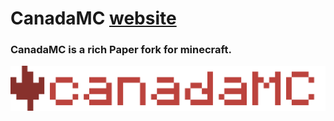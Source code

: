 # CanadaMC [website](https://canadamc.org)

### CanadaMC is a rich Paper fork for minecraft.

<div align="center">
  <a href="https://github.com/canadamc/canadamc">
    <img src="https://raw.githubusercontent.com/canadamc/.github/main/profile/banner.png" alt="Logo" width="512"/>
 </a>
